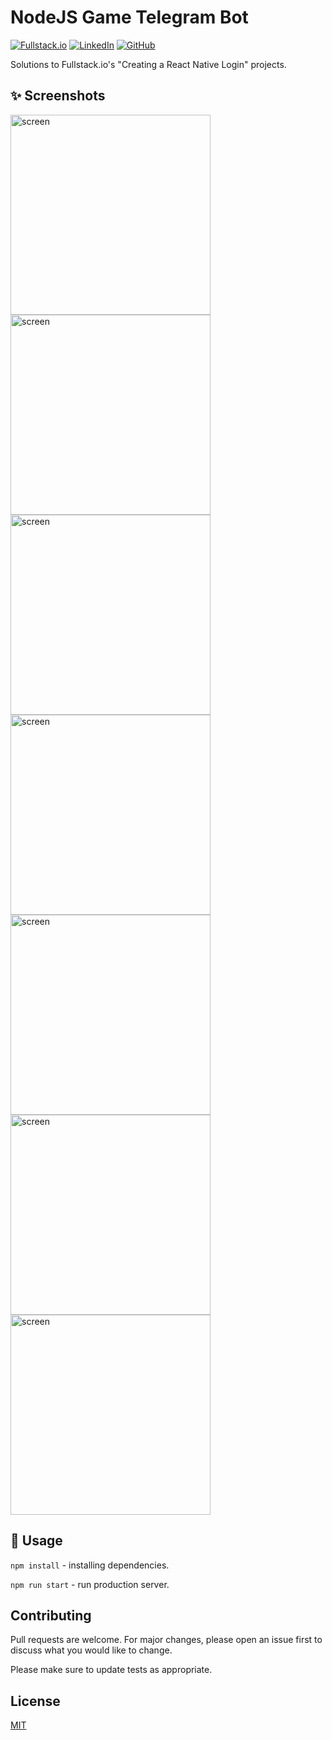 # NodeJS Game Telegram Bot

[![Fullstack.io](https://img.shields.io/badge/Fullstack.io-React_Native-5087B2.svg?style=flat&logo=react)](https://www.newline.co/courses/creating-a-react-native-login/)
[![LinkedIn](https://img.shields.io/badge/Linkedin-r0mm4k-5087B2.svg?style=flat&logo=linkedin)](https://linkedin.com/in/r0mm4k)
[![GitHub](https://img.shields.io/badge/GitHub-r0mm4k-lightgrey.svg?style=flat&logo=github)](https://github.com/r0mm4k)

Solutions to Fullstack.io's "Creating a React Native Login" projects.

## ✨ Screenshots
<img src="screenshots/start.png" width="320" alt="screen"/><img src="screenshots/login.png" width="320" alt="screen"/>
<img src="screenshots/register.png" width="320" alt="screen"/><img src="screenshots/forgot-password.png" width="320" alt="screen"/>
<img src="screenshots/home.png" width="320" alt="screen"/><img src="screenshots/drawer.png" width="320" alt="screen"/>
<img src="screenshots/profile.png" width="320" alt="screen"/>

## 🚀 Usage

`npm install` - installing dependencies.

`npm run start` - run production server.

## Contributing
Pull requests are welcome. For major changes, please open an issue first to discuss what you would like to change.

Please make sure to update tests as appropriate.

## License
[MIT](https://choosealicense.com/licenses/mit/)
